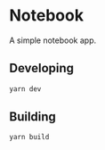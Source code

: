 # Notebook

A simple notebook app.

## Developing

```bash
yarn dev
```

## Building

```bash
yarn build
```
